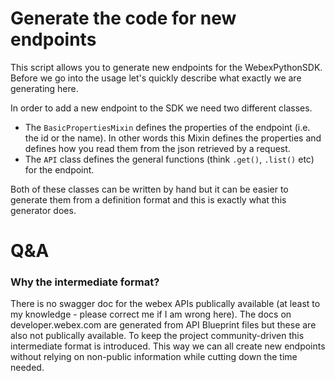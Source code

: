 # Generate the code for new endpoints

This script allows you to generate new endpoints for the WebexPythonSDK. Before we go into the 
usage let's quickly describe what exactly we are generating here. 

In order to add a new endpoint to the SDK we need two different classes. 

* The `BasicPropertiesMixin` defines the properties of the endpoint (i.e. the id or the name). In other words this Mixin defines the properties and defines how you read them from the json retrieved by a request.
* The `API` class defines the general functions (think `.get()`, `.list()` etc) for the endpoint.

Both of these classes can be written by hand but it can be easier to generate them from a definition format and this is exactly what this generator does. 





# Q&A

### Why the intermediate format?

There is no swagger doc for the webex APIs publically available (at least to my knowledge - please correct me if I am wrong here). The docs on developer.webex.com are generated from API Blueprint files but these are also not publically available. To keep the project community-driven this intermediate format is introduced. This way we can all create new endpoints without relying on non-public information while cutting down the time needed. 
